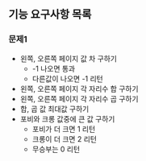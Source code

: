 ## 기능 요구사항 목록

### 문제1
- 왼쪽, 오른쪽 페이지 값 차 구하기
  - -1 나오면 통과
  - 다른값이 나오면 -1 리턴
- 왼쪽, 오른쪽 페이지 각 자리수 합 구하기
- 왼쪽, 오른쪽 페이지 각 자리수 곱 구하기
- 합, 곱 값 최대값 구하기
- 포비와 크롱 값중에 큰 값 구하기
  - 포비가 더 크면 1 리턴
  - 크롱이 더 크면 2 리턴
  - 무승부는 0 리턴
